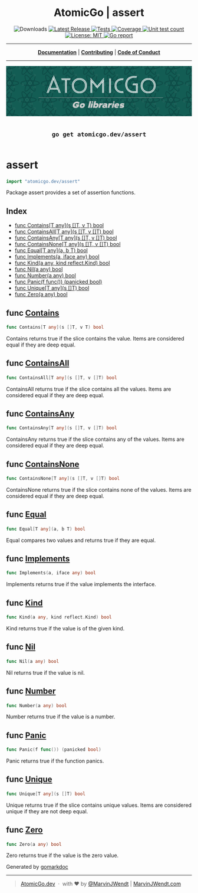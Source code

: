 <h1 align="center">AtomicGo | assert</h1>

<p align="center">
<img src="https://img.shields.io/endpoint?url=https://atomicgo.dev/api/shields/assert&style=flat-square" alt="Downloads">

<a href="https://github.com/atomicgo/assert/releases">
<img src="https://img.shields.io/github/v/release/atomicgo/assert?style=flat-square" alt="Latest Release">
</a>

<a href="https://codecov.io/gh/atomicgo/assert" target="_blank">
<img src="https://img.shields.io/github/workflow/status/atomicgo/assert/Go?label=tests&style=flat-square" alt="Tests">
</a>

<a href="https://codecov.io/gh/atomicgo/assert" target="_blank">
<img src="https://img.shields.io/codecov/c/gh/atomicgo/assert?color=magenta&logo=codecov&style=flat-square" alt="Coverage">
</a>

<a href="https://codecov.io/gh/atomicgo/assert">
<!-- unittestcount:start --><img src="https://img.shields.io/badge/Unit_Tests-123-magenta?style=flat-square" alt="Unit test count"><!-- unittestcount:end -->
</a>

<a href="https://opensource.org/licenses/MIT" target="_blank">
<img src="https://img.shields.io/badge/License-MIT-yellow.svg?style=flat-square" alt="License: MIT">
</a>
  
<a href="https://goreportcard.com/report/github.com/atomicgo/assert" target="_blank">
<img src="https://goreportcard.com/badge/github.com/atomicgo/assert?style=flat-square" alt="Go report">
</a>   

</p>

---

<p align="center">
<strong><a href="https://pkg.go.dev/atomicgo.dev/assert#section-documentation" target="_blank">Documentation</a></strong>
|
<strong><a href="https://github.com/atomicgo/atomicgo/blob/main/CONTRIBUTING.md" target="_blank">Contributing</a></strong>
|
<strong><a href="https://github.com/atomicgo/atomicgo/blob/main/CODE_OF_CONDUCT.md" target="_blank">Code of Conduct</a></strong>
</p>

---

<p align="center">
  <img src="https://raw.githubusercontent.com/atomicgo/atomicgo/main/assets/header.png" alt="AtomicGo">
</p>

<p align="center">
<table>
<tbody>
</tbody>
</table>
</p>
<h3  align="center"><pre>go get atomicgo.dev/assert</pre></h3>
<p align="center">
<table>
<tbody>
</tbody>
</table>
</p>

<!-- gomarkdoc:embed:start -->

<!-- Code generated by gomarkdoc. DO NOT EDIT -->

# assert

```go
import "atomicgo.dev/assert"
```

Package assert provides a set of assertion functions.

## Index

- [func Contains[T any](s []T, v T) bool](<#func-contains>)
- [func ContainsAll[T any](s []T, v []T) bool](<#func-containsall>)
- [func ContainsAny[T any](s []T, v []T) bool](<#func-containsany>)
- [func ContainsNone[T any](s []T, v []T) bool](<#func-containsnone>)
- [func Equal[T any](a, b T) bool](<#func-equal>)
- [func Implements(a, iface any) bool](<#func-implements>)
- [func Kind(a any, kind reflect.Kind) bool](<#func-kind>)
- [func Nil(a any) bool](<#func-nil>)
- [func Number(a any) bool](<#func-number>)
- [func Panic(f func()) (panicked bool)](<#func-panic>)
- [func Unique[T any](s []T) bool](<#func-unique>)
- [func Zero(a any) bool](<#func-zero>)


## func [Contains](<https://github.com/atomicgo/assert/blob/main/assert.go#L91>)

```go
func Contains[T any](s []T, v T) bool
```

Contains returns true if the slice contains the value. Items are considered equal if they are deep equal.

## func [ContainsAll](<https://github.com/atomicgo/assert/blob/main/assert.go#L104>)

```go
func ContainsAll[T any](s []T, v []T) bool
```

ContainsAll returns true if the slice contains all the values. Items are considered equal if they are deep equal.

## func [ContainsAny](<https://github.com/atomicgo/assert/blob/main/assert.go#L124>)

```go
func ContainsAny[T any](s []T, v []T) bool
```

ContainsAny returns true if the slice contains any of the values. Items are considered equal if they are deep equal.

## func [ContainsNone](<https://github.com/atomicgo/assert/blob/main/assert.go#L139>)

```go
func ContainsNone[T any](s []T, v []T) bool
```

ContainsNone returns true if the slice contains none of the values. Items are considered equal if they are deep equal.

## func [Equal](<https://github.com/atomicgo/assert/blob/main/assert.go#L6>)

```go
func Equal[T any](a, b T) bool
```

Equal compares two values and returns true if they are equal.

## func [Implements](<https://github.com/atomicgo/assert/blob/main/assert.go#L50>)

```go
func Implements(a, iface any) bool
```

Implements returns true if the value implements the interface.

## func [Kind](<https://github.com/atomicgo/assert/blob/main/assert.go#L11>)

```go
func Kind(a any, kind reflect.Kind) bool
```

Kind returns true if the value is of the given kind.

## func [Nil](<https://github.com/atomicgo/assert/blob/main/assert.go#L16>)

```go
func Nil(a any) bool
```

Nil returns true if the value is nil.

## func [Number](<https://github.com/atomicgo/assert/blob/main/assert.go#L30>)

```go
func Number(a any) bool
```

Number returns true if the value is a number.

## func [Panic](<https://github.com/atomicgo/assert/blob/main/assert.go#L64>)

```go
func Panic(f func()) (panicked bool)
```

Panic returns true if the function panics.

## func [Unique](<https://github.com/atomicgo/assert/blob/main/assert.go#L76>)

```go
func Unique[T any](s []T) bool
```

Unique returns true if the slice contains unique values. Items are considered unique if they are not deep equal.

## func [Zero](<https://github.com/atomicgo/assert/blob/main/assert.go#L45>)

```go
func Zero(a any) bool
```

Zero returns true if the value is the zero value.



Generated by [gomarkdoc](<https://github.com/princjef/gomarkdoc>)


<!-- gomarkdoc:embed:end -->

---

> [AtomicGo.dev](https://atomicgo.dev) &nbsp;&middot;&nbsp;
> with ❤️ by [@MarvinJWendt](https://github.com/MarvinJWendt) |
> [MarvinJWendt.com](https://marvinjwendt.com)
